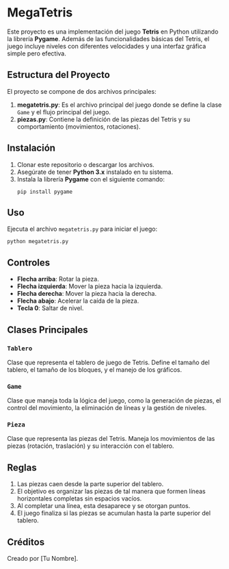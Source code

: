 
# MegaTetris

Este proyecto es una implementación del juego **Tetris** en Python utilizando la librería **Pygame**. Además de las funcionalidades básicas del Tetris, el juego incluye niveles con diferentes velocidades y una interfaz gráfica simple pero efectiva.

## Estructura del Proyecto

El proyecto se compone de dos archivos principales:

1. **megatetris.py**: Es el archivo principal del juego donde se define la clase `Game` y el flujo principal del juego.
2. **piezas.py**: Contiene la definición de las piezas del Tetris y su comportamiento (movimientos, rotaciones).

## Instalación

1. Clonar este repositorio o descargar los archivos.
2. Asegúrate de tener **Python 3.x** instalado en tu sistema.
3. Instala la librería **Pygame** con el siguiente comando:
    ```
    pip install pygame
    ```

## Uso

Ejecuta el archivo `megatetris.py` para iniciar el juego:
```
python megatetris.py
```

## Controles

- **Flecha arriba**: Rotar la pieza.
- **Flecha izquierda**: Mover la pieza hacia la izquierda.
- **Flecha derecha**: Mover la pieza hacia la derecha.
- **Flecha abajo**: Acelerar la caída de la pieza.
- **Tecla 0**: Saltar de nivel.

## Clases Principales

### `Tablero`
Clase que representa el tablero de juego de Tetris. Define el tamaño del tablero, el tamaño de los bloques, y el manejo de los gráficos.

### `Game`
Clase que maneja toda la lógica del juego, como la generación de piezas, el control del movimiento, la eliminación de líneas y la gestión de niveles.

### `Pieza`
Clase que representa las piezas del Tetris. Maneja los movimientos de las piezas (rotación, traslación) y su interacción con el tablero.

## Reglas

1. Las piezas caen desde la parte superior del tablero.
2. El objetivo es organizar las piezas de tal manera que formen líneas horizontales completas sin espacios vacíos.
3. Al completar una línea, esta desaparece y se otorgan puntos.
4. El juego finaliza si las piezas se acumulan hasta la parte superior del tablero.

## Créditos

Creado por [Tu Nombre].
